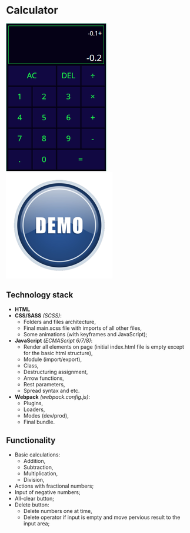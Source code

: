 # Calculator #
![Calculator](public/preview.png) [![Demo-button](public/demo-button.png)](https://gleb-bayeshko.github.io/calculator/)

## Technology stack ##
* **HTML**
* **CSS/SASS** *(SCSS)*:
  * Folders and files architecture,
  * Final main.scss file with imports of all other files,
  * Some animations (with keyframes and JavaScript);
* **JavaScript** *(ECMAScript 6/7/8)*:
  * Render all elements on page (initial index.html file is empty except for the basic html structure),
  * Module (import/export),
  * Class,
  * Destructuring assignment,
  * Arrow functions,
  * Rest parameters,
  * Spread syntax and etc.
* **Webpack** *(webpack.config.js)*:
  * Plugins,
  * Loaders,
  * Modes (dev/prod),
  * Final bundle.

## Functionality ##
- Basic calculations:
  - Addition,
  - Subtraction,
  - Multiplication,
  - Division,
- Actions with fractional numbers;
- Input of negative numbers;
- All-clear button;
- Delete button:
  - Delete numbers one at time,
  - Delete operator if input is empty and move pervious result to the input area;